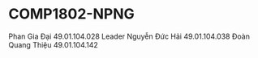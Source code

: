 ﻿# COMP1802-NPNG
Phan Gia Đại 49.01.104.028 Leader <space><space>
Nguyễn Đức Hải 49.01.104.038<space><space>
Đoàn Quang Thiệu 49.01.104.142<space><space>
